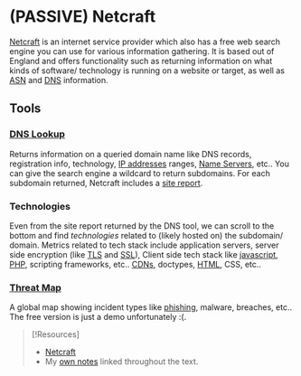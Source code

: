 
# (PASSIVE) Netcraft
[Netcraft](https://www.netcraft.com/tools/) is an internet service provider which also has a free web search engine you can use for various information gathering. It is based out of England and offers functionality such as returning information on what kinds of software/ technology is running on a website or target, as well as [ASN](../../networking/ASN.md) and [DNS](../../networking/DNS/DNS.md) information.
## Tools
### [DNS Lookup](https://sitereport.netcraft.com/?url=http://www.megacorpone.com)
Returns information on a queried domain name like DNS records, registration info, technology, [IP addresses](../../networking/OSI/3-network/IP-addresses.md) ranges, [Name Servers](../../networking/DNS/DNS.md#Name%20Servers), etc.. You can give the search engine a wildcard to return subdomains. For each subdomain returned, Netcraft includes a [site report](https://searchdns.netcraft.com/?restriction=site+contains&host=*.megacorpone.com&position=limited).
### Technologies
Even from the site report returned by the DNS tool, we can scroll to the bottom and find *technologies* related to (likely hosted on) the subdomain/ domain. Metrics related to tech stack include application servers, server side encryption (like [TLS](../../networking/protocols/TLS.md) and [SSL](../../networking/protocols/SSL.md)), Client side tech stack like [javascript](../../coding/languages/javascript.md), [PHP](../../coding/languages/PHP.md), scripting frameworks, etc.. [CDNs](../../www/CDNs.md), doctypes, [HTML](../../cybersecurity/bug-bounties/hackerone/hacker101/HTML.md), CSS, etc..
### [Threat Map](https://www.netcraft.com/threat-map/)
A global map showing incident types like [phishing](../../hidden/Sec+/24%%201%20Attacks,%20Threats%20&%20Vulnerabilities/1.1%20Social%20Engineering/phishing.md), malware, breaches, etc.. The free version is just a demo unfortunately :(.

> [!Resources]
> - [Netcraft](https://www.netcraft.com/tools/) 
> - My [own notes](https://github.com/trshpuppy/obsidian-notes) linked throughout the text.